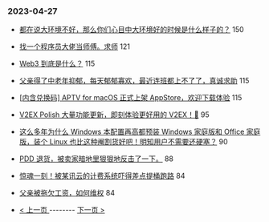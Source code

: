 ### 2023-04-27 
- [都在说大环境不好，那么你们心目中大环境好的时候是什么样子的？](https://www.v2ex.com/t/935815) 150
- [找一个程序员大佬当师傅。求师](https://www.v2ex.com/t/935872) 121
- [Web3 到底是什么？](https://www.v2ex.com/t/935809) 115
- [父亲得了中老年抑郁，每天郁郁寡欢，最近连班都上不了了，真诚求助](https://www.v2ex.com/t/935831) 115
- [[内含兑换码] APTV for macOS 正式上架 AppStore，欢迎下载体验](https://www.v2ex.com/t/935930) 115
- [V2EX Polish 大量功能更新，即刻体验更好用的 V2EX！🥰](https://www.v2ex.com/t/935916) 95
- [这么多年为什么 Windows 本配置再高都预装 Windows 家庭版和 Office 家庭版，装个 Linux 也比这种阉割货好吧！明知用户不需要还硬塞？](https://www.v2ex.com/t/935780) 90
- [PDD 退货，被卖家暗地里狠狠地反击了一下。](https://www.v2ex.com/t/935859) 88
- [惊魂一刻！被某讯云的计费系统吓得差点提桶跑路](https://www.v2ex.com/t/935883) 84
- [父亲被拖欠工资，如何维权](https://www.v2ex.com/t/935885) 84 

- [ < 上一页 ](https://github.com/able8/v2ex-hot-record/blob/master/2023-04-26.md) -------- [ 下一页 > ](https://github.com/able8/v2ex-hot-record/blob/master/2023-04-28.md)